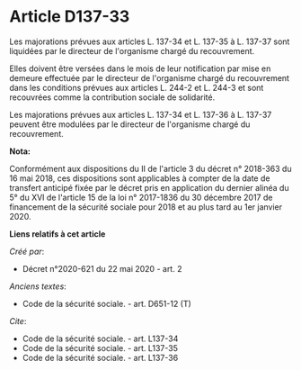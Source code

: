 # Article D137-33

Les majorations prévues aux articles L. 137-34 et L. 137-35 à L. 137-37 sont liquidées par le directeur de l'organisme chargé
du recouvrement. 

Elles doivent être versées dans le mois de leur notification par mise en demeure effectuée par le directeur de l'organisme
chargé du recouvrement dans les conditions prévues aux articles L. 244-2 et L. 244-3 et sont recouvrées comme la contribution
sociale de solidarité. 

Les majorations prévues aux articles L. 137-34 et L. 137-36 à L. 137-37 peuvent être modulées par le directeur de l'organisme
chargé du recouvrement.

**Nota:**

Conformément aux dispositions du II de l'article 3 du décret n° 2018-363 du 16 mai 2018, ces dispositions sont applicables à
compter de la date de transfert anticipé fixée par le décret pris en application du dernier alinéa du 5° du XVI de l'article
15 de la loi n° 2017-1836 du 30 décembre 2017 de financement de la sécurité sociale pour 2018 et au plus tard au 1er janvier
2020.

**Liens relatifs à cet article**

_Créé par_:

  - Décret n°2020-621 du 22 mai 2020 - art. 2

_Anciens textes_:

  - Code de la sécurité sociale. - art. D651-12 (T)

_Cite_:

  - Code de la sécurité sociale. - art. L137-34
  - Code de la sécurité sociale. - art. L137-35
  - Code de la sécurité sociale. - art. L137-36
